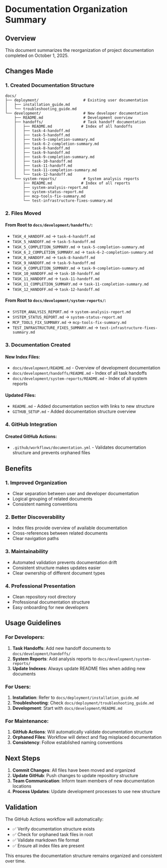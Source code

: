 # Documentation Organization Summary

## Overview

This document summarizes the reorganization of project documentation completed on October 1, 2025.

## Changes Made

### 1. Created Documentation Structure

```
docs/
├── deployment/                    # Existing user documentation
│   ├── installation_guide.md
│   └── troubleshooting_guide.md
└── development/                   # New developer documentation
    ├── README.md                  # Development overview
    ├── handoffs/                  # Task handoff documentation
    │   ├── README.md             # Index of all handoffs
    │   ├── task-4-handoff.md
    │   ├── task-5-handoff.md
    │   ├── task-5-completion-summary.md
    │   ├── task-6-2-completion-summary.md
    │   ├── task-8-handoff.md
    │   ├── task-9-handoff.md
    │   ├── task-9-completion-summary.md
    │   ├── task-10-handoff.md
    │   ├── task-11-handoff.md
    │   ├── task-11-completion-summary.md
    │   └── task-12-handoff.md
    └── system-reports/            # System analysis reports
        ├── README.md             # Index of all reports
        ├── system-analysis-report.md
        ├── system-status-report.md
        ├── mcp-tools-fix-summary.md
        └── test-infrastructure-fixes-summary.md
```

### 2. Files Moved

#### From Root to `docs/development/handoffs/`:
- `TASK_4_HANDOFF.md` → `task-4-handoff.md`
- `TASK_5_HANDOFF.md` → `task-5-handoff.md`
- `TASK_5_COMPLETION_SUMMARY.md` → `task-5-completion-summary.md`
- `TASK_6_2_COMPLETION_SUMMARY.md` → `task-6-2-completion-summary.md`
- `TASK_8_HANDOFF.md` → `task-8-handoff.md`
- `TASK_9_HANDOFF.md` → `task-9-handoff.md`
- `TASK_9_COMPLETION_SUMMARY.md` → `task-9-completion-summary.md`
- `TASK_10_HANDOFF.md` → `task-10-handoff.md`
- `TASK_11_HANDOFF.md` → `task-11-handoff.md`
- `TASK_11_COMPLETION_SUMMARY.md` → `task-11-completion-summary.md`
- `TASK_12_HANDOFF.md` → `task-12-handoff.md`

#### From Root to `docs/development/system-reports/`:
- `SYSTEM_ANALYSIS_REPORT.md` → `system-analysis-report.md`
- `SYSTEM_STATUS_REPORT.md` → `system-status-report.md`
- `MCP_TOOLS_FIX_SUMMARY.md` → `mcp-tools-fix-summary.md`
- `TEST_INFRASTRUCTURE_FIXES_SUMMARY.md` → `test-infrastructure-fixes-summary.md`

### 3. Documentation Created

#### New Index Files:
- `docs/development/README.md` - Overview of development documentation
- `docs/development/handoffs/README.md` - Index of all task handoffs
- `docs/development/system-reports/README.md` - Index of all system reports

#### Updated Files:
- `README.md` - Added documentation section with links to new structure
- `GITHUB_SETUP.md` - Added documentation structure overview

### 4. GitHub Integration

#### Created GitHub Actions:
- `.github/workflows/documentation.yml` - Validates documentation structure and prevents orphaned files

## Benefits

### 1. Improved Organization
- Clear separation between user and developer documentation
- Logical grouping of related documents
- Consistent naming conventions

### 2. Better Discoverability
- Index files provide overview of available documentation
- Cross-references between related documents
- Clear navigation paths

### 3. Maintainability
- Automated validation prevents documentation drift
- Consistent structure makes updates easier
- Clear ownership of different document types

### 4. Professional Presentation
- Clean repository root directory
- Professional documentation structure
- Easy onboarding for new developers

## Usage Guidelines

### For Developers:
1. **Task Handoffs**: Add new handoff documents to `docs/development/handoffs/`
2. **System Reports**: Add analysis reports to `docs/development/system-reports/`
3. **Update Indexes**: Always update README files when adding new documents

### For Users:
1. **Installation**: Refer to `docs/deployment/installation_guide.md`
2. **Troubleshooting**: Check `docs/deployment/troubleshooting_guide.md`
3. **Development**: Start with `docs/development/README.md`

### For Maintenance:
1. **GitHub Actions**: Will automatically validate documentation structure
2. **Orphaned Files**: Workflow will detect and flag misplaced documentation
3. **Consistency**: Follow established naming conventions

## Next Steps

1. **Commit Changes**: All files have been moved and organized
2. **Update GitHub**: Push changes to update repository structure
3. **Team Communication**: Inform team members of new documentation locations
4. **Process Updates**: Update development processes to use new structure

## Validation

The GitHub Actions workflow will automatically:
- ✅ Verify documentation structure exists
- ✅ Check for orphaned task files in root
- ✅ Validate markdown file format
- ✅ Ensure all index files are present

This ensures the documentation structure remains organized and consistent over time.